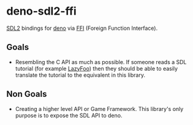 # deno-sdl2-ffi

[SDL2](https://www.libsdl.org/) bindings for [deno](https://deno.land/) via [FFI](https://deno.land/manual/runtime/ffi_api)
(Foreign Function Interface).

## Goals

* Resembling the C API as much as possible. If someone reads a SDL tutorial (for example 
[LazyFoo](https://lazyfoo.net/tutorials/SDL/)) then they should be able to easily
translate the tutorial to the equivalent in this library.

## Non Goals

* Creating a higher level API or Game Framework. This library's only purpose is
to expose the SDL API to deno.
